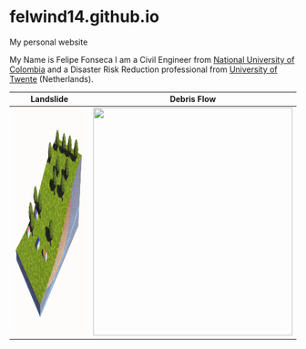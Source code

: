 # felwind14.github.io
My personal website

My Name is Felipe Fonseca I am a Civil Engineer from [National University of Colombia](https://unal.edu.co/) and a Disaster Risk Reduction professional from [University of Twente](https://www.itc.nl/education/studyfinder/geo-information-science-earth-observation/specialisation/natural-hazards-and-disaster-risk-reduction/) (Netherlands). 

<!-- ![](https://www.researchgate.net/profile/Felipe-Fonseca-6/publication/332868991/figure/fig1/AS:765688356564993@1559565738493/4-Flow-like-phenomena-for-a-precipitation-of-500-years-return-period-AMVA2018.jpg) -->
<!-- ![](images/landslide.gif) -->

<!-- <p align="left">
<img src ="https://www.researchgate.net/profile/Felipe-Fonseca-6/publication/332868991/figure/fig1/AS:765688356564993@1559565738493/4-Flow-like-phenomena-for-a-precipitation-of-500-years-return-period-AMVA2018.jpg" width=350 height=400  /> </p> -->

Landslide          |  Debris Flow
:-------------------------:|:-------------------------:
 <img src ="images/landslide.gif" width=350 height=400> | <img src ="https://www.researchgate.net/profile/Felipe-Fonseca-6/publication/332868991/figure/fig1/AS:765688356564993@1559565738493/4-Flow-like-phenomena-for-a-precipitation-of-500-years-return-period-AMVA2018.jpg" width=350 height=400  /> 